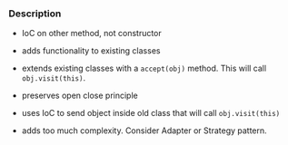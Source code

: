 ### Description

- IoC on other method, not constructor

- adds functionality to existing classes 
- extends existing classes with a `accept(obj)` method. This will call `obj.visit(this)`. 
- preserves open close principle
- uses IoC to send object inside old class that will call `obj.visit(this)` 
- adds too much complexity. Consider Adapter or Strategy pattern.
